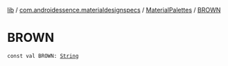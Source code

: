[lib](../../index.md) / [com.androidessence.materialdesignspecs](../index.md) / [MaterialPalettes](index.md) / [BROWN](./-b-r-o-w-n.md)

# BROWN

`const val BROWN: `[`String`](https://kotlinlang.org/api/latest/jvm/stdlib/kotlin/-string/index.html)